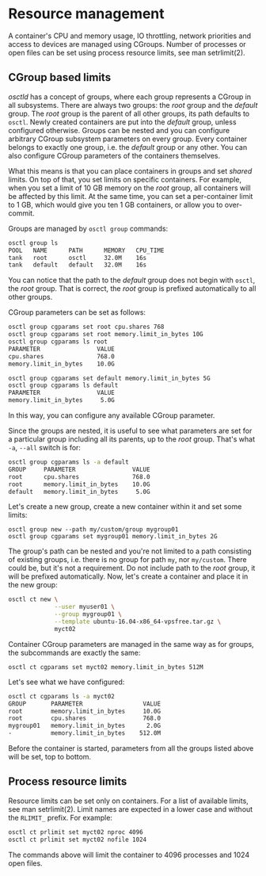 # Resource management
A container's CPU and memory usage, IO throttling, network priorities
and access to devices are managed using CGroups. Number of processes or open
files can be set using process resource limits, see man setrlimit(2).

## CGroup based limits
*osctld* has a concept of groups, where each group represents a CGroup in all
subsystems. There are always two groups: the *root* group and the *default*
group. The *root* group is the parent of all other groups, its path defaults to
`osctl`. Newly created containers are put into the *default* group, unless
configured otherwise. Groups can be nested and you can configure arbitrary
CGroup subsystem parameters on every group. Every container belongs to exactly
one group, i.e. the *default* group or any other. You can also configure CGroup
parameters of the containers themselves.

What this means is that you can place containers in groups and set *shared*
limits. On top of that, you set limits on specific containers. For example,
when you set a limit of 10 GB memory on the *root* group, all containers will
be affected by this limit. At the same time, you can set a per-container limit
to 1 GB, which would give you ten 1 GB containers, or allow you to over-commit.

Groups are managed by `osctl group` commands:

```bash
osctl group ls
POOL   NAME      PATH      MEMORY   CPU_TIME 
tank   root      osctl     32.0M    16s
tank   default   default   32.0M    16s
```

You can notice that the path to the *default* group does not begin with `osctl`,
the *root* group. That is correct, the *root* group is prefixed automatically to
all other groups.

CGroup parameters can be set as follows:

```bash
osctl group cgparams set root cpu.shares 768
osctl group cgparams set root memory.limit_in_bytes 10G
osctl group cgparams ls root
PARAMETER                VALUE
cpu.shares               768.0
memory.limit_in_bytes    10.0G

osctl group cgparams set default memory.limit_in_bytes 5G
osctl group cgparams ls default
PARAMETER                VALUE
memory.limit_in_bytes     5.0G
```

In this way, you can configure any available CGroup parameter.

Since the groups are nested, it is useful to see what parameters are set for
a particular group including all its parents, up to the *root* group. That's
what `-a`, `--all` switch is for:

```bash
osctl group cgparams ls -a default
GROUP     PARAMETER                VALUE
root      cpu.shares               768.0
root      memory.limit_in_bytes    10.0G
default   memory.limit_in_bytes     5.0G
```

Let's create a new group, create a new container within it and set some limits:

```
osctl group new --path my/custom/group mygroup01
osctl group cgparams set mygroup01 memory.limit_in_bytes 2G
```

The group's path can be nested and you're not limited to a path consisting
of existing groups, i.e. there is no group for path `my`, nor `my/custom`.
There could be, but it's not a requirement. Do not include path to the *root*
group, it will be prefixed automatically. Now, let's create a container
and place it in the new group:

```bash
osctl ct new \
             --user myuser01 \
             --group mygroup01 \
             --template ubuntu-16.04-x86_64-vpsfree.tar.gz \
             myct02
```

Container CGroup parameters are managed in the same way as for groups, the
subcommands are exactly the same:

```
osctl ct cgparams set myct02 memory.limit_in_bytes 512M
```

Let's see what we have configured:

```bash
osctl ct cgparams ls -a myct02
GROUP       PARAMETER                 VALUE
root        memory.limit_in_bytes     10.0G
root        cpu.shares                768.0
mygroup01   memory.limit_in_bytes      2.0G
-           memory.limit_in_bytes    512.0M
```

Before the container is started, parameters from all the groups listed above
will be set, top to bottom.

## Process resource limits
Resource limits can be set only on containers. For a list of available limits,
see man setrlimit(2). Limit names are expected in a lower case and without
the `RLIMIT_` prefix. For example:

```bash
osctl ct prlimit set myct02 nproc 4096
osctl ct prlimit set myct02 nofile 1024
```

The commands above will limit the container to 4096 processes and 1024 open
files.
